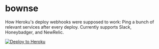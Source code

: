# bownse
How Heroku's deploy webhooks were supposed to work: Ping a bunch of relevant services after every deploy. Currently supports Slack, Honeybadger, and NewRelic.

[![Deploy to Heroku](https://www.herokucdn.com/deploy/button.png)](https://heroku.com/deploy)
